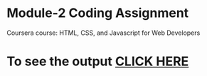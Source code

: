 

# Module-2 Coding Assignment

Coursera course: HTML, CSS, and Javascript for Web Developers

# To see the output [CLICK HERE](https://github.com/henry-1603/m_2/blob/main/index.html)

